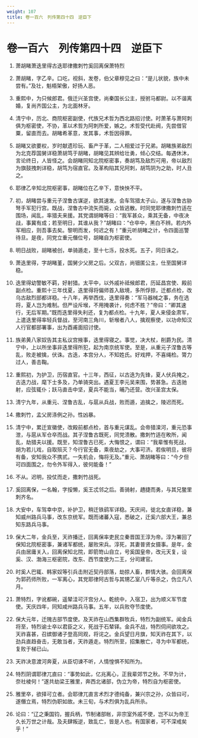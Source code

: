 ```yaml
---
weight: 107
title: 卷一百六　列传第四十四　逆臣下
---
```


# 卷一百六　列传第四十四　逆臣下

1. <span id="卷一百六　列传第四十四　逆臣下-1"></span>
萧胡睹萧迭里得古迭耶律撒刺竹奚回离保萧特烈

2. <span id="卷一百六　列传第四十四　逆臣下-2"></span>
萧胡睹，字乙辛。口吃，视斜，发卷，伯父章穆见之曰：“是儿状貌，族中未尝有。”及壮，魁梧架傲，好扬人恶。

3. <span id="卷一百六　列传第四十四　逆臣下-3"></span>
重熙中，为只候郎君。俄迁兴圣宫使，尚秦国长公主，授驸马都尉。以不谐离婚，复尚齐国公主，为北面林牙。

4. <span id="卷一百六　列传第四十四　逆臣下-4"></span>
清宁中，历北、商院枢密副使，代族兄术哲为西北路招讨使。时萧革与萧阿刺俱为枢密使，不协，革以术哲为阿刺所爱，嫉之。术哲受代赴阀，先尝借官粟，留直而去。胡睹希革意，发其事，术哲因得罪。

5. <span id="卷一百六　列传第四十四　逆臣下-5"></span>
胡睹又欲要权，岁时献遗珍玩、畜产于革，二人相爱过于兄弟。胡睹族弟敌烈为北克荐国舅详稳萧胡笃于胡睹，胡睹见其辨给壮勇，倾心交结。每遇休沐，言论终日，人皆怪之。会胡睹同知北院枢密事，奏胡笃及敌烈可用，帝以敌烈为旗鼓拽刺详稳，胡笃为宿直官。及革构陷其兄阿刺，胡笃阴为之助，时人丑之。

6. <span id="卷一百六　列传第四十四　逆臣下-6"></span>
耶律乙辛知北院枢密事，胡睹位在乙辛下，意怏怏不平。

7. <span id="卷一百六　列传第四十四　逆臣下-7"></span>
初，胡睹尝与重元子涅鲁古谋逆，欲其速发。会车驾猎太子山，遂与涅鲁古胁弩手军犯行宫。既战，涅鲁古中流矢而毙，众皆逃散。时同党耶律撒刺竹适在围场，闻乱，率猎夫来援。其党谓胡睹等曰：“我军甚众，乘其无备，中夜决战，事冀有成；若至明日，其谁从我？”胡睹曰：“仓卒中，黑白不辨。若内外军相应，则吾事去矣。黎明而发，何迟之有！”重元听胡睹之计，令四面巡警待旦。是夜，同党立重元僭位号，胡睹自为枢密使。

8. <span id="卷一百六　列传第四十四　逆臣下-8"></span>
明日战败，胡睹被创，单骑遁走，至十七泺，投水死。五子，同日诛之。

9. <span id="卷一百六　列传第四十四　逆臣下-9"></span>
萧迭里得，字胡睹堇，国舅少父房之后。父双古，尚钿匿公主，仕至国舅详稳。

10. <span id="卷一百六　列传第四十四　逆臣下-10"></span>
迭里得幼警敏不羁，好射猎。太平中，以外戚补祗候郎君，历延昌宫使、殿前副点检。重熙十三年伐夏，迭里得将偏师首入敌境，多所俘掠，迁都点检，改乌古敌烈部都详稳。十八年，再举西伐，迭里得奏：“军马器械之事，务在选将，夏人岂为难制。但严设斥堠，不用掩袭计，何虑不胜？”帝曰：“卿其速行，无后军期。”既而迭里得失利还，复为都点检。十九年，夏人来侵金肃军，上遣迭里得率轻兵督战，至河南三角川，斩堠者八人，擒观察使，以功命知汉人行官都部署事，出为酉甫面招讨使。

11. <span id="卷一百六　列传第四十四　逆臣下-11"></span>
族弟黄八家奴告其主私议宫掖事，迭里得寝之。事觉，决大杖，削爵为民。清宁中，上以所坐事非迭里得所犯，起为南京统军使。至是，从重元子涅鲁古等乱，败走被擒，伏诛。古迭，本宫分人，不知姓氏。好戏押，不喜绳检。膂力过人，善击鞠。

12. <span id="卷一百六　列传第四十四　逆臣下-12"></span>
重熙初，为护卫，历宿直官。十三年，西征，以古迭为先锋，夏人伏兵掩之，古迭力战，麾下士多及，乃单骑突出。遇夏王李元吴来围，势甚急。古迭驰射，应弦辄仆；跃马直击中坚，夏兵不能当，晡乃还营。改兴圣宫太保。

13. <span id="卷一百六　列传第四十四　逆臣下-13"></span>
清宁九年，从重元、涅鲁古乱，与扈从兵战，败而遁，追擒之，陵迟而死。

14. <span id="卷一百六　列传第四十四　逆臣下-14"></span>
撒刺竹，孟父房涤例之孙。性凶暴。

15. <span id="卷一百六　列传第四十四　逆臣下-15"></span>
清宁中，累迁宣徽使，改殿前都点检，首与重元谋乱。会帝猎滦河，重元恐事泄，与扈从军仓卒而战。其子涅鲁古既死，同党溃散。撒刺竹适在畋所，闻乱，劫猎夫以援。既至，知涅鲁古已死，大悔恨之，谓曰：“我辈惟有死战，胡为若儿戏，自取殒灭？今行官无备，乘夜劫之，大事可济。若俟明旦，彼将有备，安知我众不携贰。一失机会，悔将无及。”重元、萧胡睹等曰：“今夕但可四面围之，勿令外军得入，彼何能备！”

16. <span id="卷一百六　列传第四十四　逆臣下-16"></span>
不从。迟明，投仗而走，撒刺竹战死。

17. <span id="卷一百六　列传第四十四　逆臣下-17"></span>
奚回离保，一名翰，字挼懒，奚王忒邻之后。善骑射，趫捷而勇，与其兄鳖里刺齐名。

18. <span id="卷一百六　列传第四十四　逆臣下-18"></span>
大安中，车驾幸中京，补护卫，稍迁铁鹞军详稳。天庆间，徙北女直详稳，兼知威州路兵马事，改东京统军。既而诸蕃入寇，悉破之，迁奚六部大王，兼总知东路兵马事。

19. <span id="卷一百六　列传第四十四　逆臣下-19"></span>
保大二年，金兵至，天祚播迁，回离保率吏民立秦晋国王淳为帝。淳为署回了保知北院枢密事，兼诸军都统，屡败宋兵。淳死，其妻普贤女摄事。是年，金兵由居庸关入，回离保知北院，即箭笴山自立，号奚国皇帝，改元天复，设奚、汉、渤海三枢密院，改东、西节度使为二王，分司建官。

20. <span id="卷一百六　列传第四十四　逆臣下-20"></span>
时奚人巴辄、韩家奴等引兵击附近契丹部落，劫掠人畜，群情大骇。会回离保为郭药师所败，一军离心，其党耶律阿古哲与其甥乙室八斤等杀之，伪立凡八月。

21. <span id="卷一百六　列传第四十四　逆臣下-21"></span>
萧特烈，字讹都碗，遥辇洼可汗宫分人。乾统中，入宿卫，出为顺义军节度使。天庆四年，同知咸州路兵马事。五年，以兵败夺节度使。

22. <span id="卷一百六　列传第四十四　逆臣下-22"></span>
保大元年，迁隗古部节度使。及天祚在山西集群牧兵，特烈为副统军。闻金兵将至，特烈谕士卒以君臣之义，死战于石辇铎。金兵不战，特烈伺间欲攻之。天祚喜甚，召嫔御诸子登高同观，将诧之。金兵望日月旗，知天祚在其下，以劲兵直趋奋击，无敢当者，天祚遁走。特烈所至，招集散亡，寻为中军都统，复败于梯已山。

23. <span id="卷一百六　列传第四十四　逆臣下-23"></span>
天祚决意渡河奔夏，从臣切谏不听，人情惶惧不知所为。

24. <span id="卷一百六　列传第四十四　逆臣下-24"></span>
特烈阴谓耶律兀直曰：“事势如此，亿兆离心，正我辈郊节之秋。不早为计，奈社棱何！”遂共劫梁王雅里，奔西北诸部，伪立为帝，特烈自为枢密使。

25. <span id="卷一百六　列传第四十四　逆臣下-25"></span>
雅里卒，欲择可立者。会耶律兀直言术烈才德纯备，兼兴宗之孙，众皆曰可，遂僭立焉，特烈伪职如故。未三旬，与术烈俱为乱兵所杀。

26. <span id="卷一百六　列传第四十四　逆臣下-26"></span>
论曰：“辽之秉国钧，握兵柄，节制诸部帐，非宗室外戚不使，岂不以为帝王久长万世之计哉。及夫肆叛逆，致乱亡，皆是人也。有国家者，可不深戒矣乎！”
